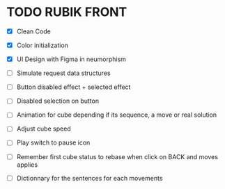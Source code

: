 # TODO RUBIK FRONT

- [x] Clean Code
- [x] Color initialization
- [x] UI Design with Figma in neumorphism
- [ ] Simulate request data structures


- [ ] Button disabled effect + selected effect
- [ ] Disabled selection on button
- [ ] Animation for cube depending if its sequence, a move or real solution
- [ ] Adjust cube speed
- [ ] Play switch to pause icon
- [ ] Remember first cube status to rebase when click on BACK and moves applies
- [ ] Dictionnary for the sentences for each movements

<!-- # frontend

This template should help get you started developing with Vue 3 in Vite.

## Recommended IDE Setup

[VSCode](https://code.visualstudio.com/) + [Volar](https://marketplace.visualstudio.com/items?itemName=Vue.volar) (and disable Vetur).

## Type Support for `.vue` Imports in TS

TypeScript cannot handle type information for `.vue` imports by default, so we replace the `tsc` CLI with `vue-tsc` for type checking. In editors, we need [Volar](https://marketplace.visualstudio.com/items?itemName=Vue.volar) to make the TypeScript language service aware of `.vue` types.

## Customize configuration

See [Vite Configuration Reference](https://vitejs.dev/config/).

## Project Setup

```sh
npm install
```

### Compile and Hot-Reload for Development

```sh
npm run dev
```

### Type-Check, Compile and Minify for Production

```sh
npm run build
```

### Lint with [ESLint](https://eslint.org/)

```sh
npm run lint
``` -->

